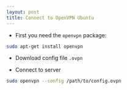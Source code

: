 ```yaml
---
layout: post
title: Connect to OpenVPN Ubuntu
---
```


* First you need the `openvpn` package:

```sh
sudo apt-get install openvpn
```

* Download config file `.ovpn` 

* Connect to server

```sh
sudo openvpn --config /path/to/config.ovpn
```

